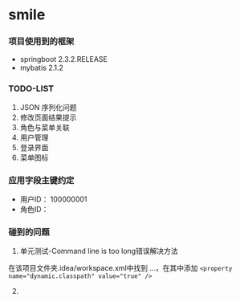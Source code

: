 # smile

### 项目使用到的框架

- springboot 2.3.2.RELEASE
- mybatis 2.1.2




### TODO-LIST

1. JSON 序列化问题
2. 修改页面结果提示
3. 角色与菜单关联
5. 用户管理 
6. 登录界面
7. 菜单图标







### 应用字段主键约定

- 用户ID： 100000001
- 角色ID： 





### 碰到的问题
1. 单元测试-Command line is too long错误解决方法

在该项目文件夹.idea/workspace.xml中找到 <component name="PropertiesComponent">...<component>，在其中添加 `<property name="dynamic.classpath" value="true" />`

2. 



